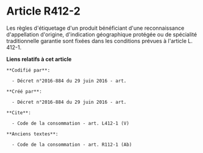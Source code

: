 # Article R412-2

Les règles d'étiquetage d'un produit bénéficiant d'une reconnaissance d'appellation d'origine, d'indication géographique
protégée ou de spécialité traditionnelle garantie sont fixées dans les conditions prévues à l'article L. 412-1.

**Liens relatifs à cet article**

	**Codifié par**:

	  - Décret n°2016-884 du 29 juin 2016 - art.

	**Créé par**:

	  - Décret n°2016-884 du 29 juin 2016 - art.

	**Cite**:

	  - Code de la consommation - art. L412-1 (V)

	**Anciens textes**:

	  - Code de la consommation - art. R112-1 (Ab)
